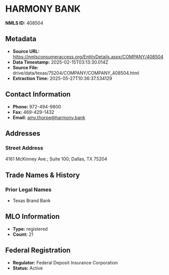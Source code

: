 # HARMONY BANK

**NMLS ID:** 408504

## Metadata
- **Source URL:** https://nmlsconsumeraccess.org/EntityDetails.aspx/COMPANY/408504
- **Data Timestamp:** 2025-02-15T03:13:30.014Z
- **Source File:** drive/data/texas/75204/COMPANY/COMPANY_408504.html
- **Extraction Time:** 2025-05-27T10:36:37.534129

## Contact Information
- **Phone:** 972-494-9800
- **Fax:** 469-429-1432
- **Email:** amy.thorpe@harmony.bank

## Addresses
### Street Address
4161 McKinney Ave.; Suite 100; Dallas, TX 75204

## Trade Names & History
### Prior Legal Names
- Texas Brand Bank

## MLO Information
- **Type:** registered
- **Count:** 21

## Federal Registration
- **Regulator:** Federal Deposit Insurance Corporation
- **Status:** Active
